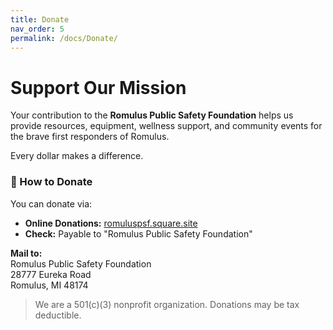 ```yaml
---
title: Donate
nav_order: 5
permalink: /docs/Donate/
---
```


# Support Our Mission

Your contribution to the **Romulus Public Safety Foundation** helps us provide resources, equipment, wellness support, and community events for the brave first responders of Romulus.

Every dollar makes a difference.

### 🔗 How to Donate

You can donate via:

- **Online Donations:** [romuluspsf.square.site](https://romuluspsf.square.site)
- **Check:** Payable to "Romulus Public Safety Foundation"

**Mail to:**  
Romulus Public Safety Foundation  
28777 Eureka Road  
Romulus, MI 48174

> We are a 501(c)(3) nonprofit organization. Donations may be tax deductible.

